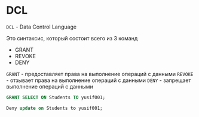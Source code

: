 # DCL

`DCL` - Data Control Language

Это синтаксис, который состоит всего из 
3 команд 

- GRANT
- REVOKE
- DENY

`GRANT` - предоставляет права на выполнение операций с данными
`REVOKE` - отзывает права на выполнение операций с данными
`DENY` - запрещает выполнение операций с данными

```sql
GRANT SELECT ON Students TO yusif001;

Deny update on Students to yusif001;
```

